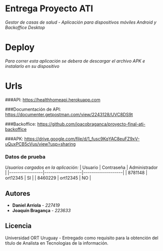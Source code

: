 # Entrega Proyecto ATI

_Gestor de casas de salud - Aplicación para dispositivos móviles Android y Backoffice Desktop_

# Deploy

_Para correr esta aplicación se debera de descargar el archivo APK e instalarlo en su dispositivo_

# Urls

###API: https://healthhomeapi.herokuapp.com

###Documentación de API: https://documenter.getpostman.com/view/2243128/UVC8DS9t

###Backoffice: https://github.com/joacobraganca/proyecto-final-ati-backoffice

###APK: https://drive.google.com/file/d/1_fusc9KqYAC8euFZ9xV-uQuxPCB5cVus/view?usp=sharing


### Datos de prueba

_Usuarios cargados en la aplicación:_
|     Usuario     |     Contraseña    |    Administrador   |
|-----------------|-------------------|--------------------|
|     8781148     |     ort12345      |          SI        |
|     8460229     |     ort12345      |          NO        |

## Autores

- **Daniel Arriola** - _227419_
- **Joaquín Bragança** - _223633_

## Licencia

Universidad ORT Uruguay - Entregado como requisito para la obtención del título de Analista en Tecnologias de la información.
